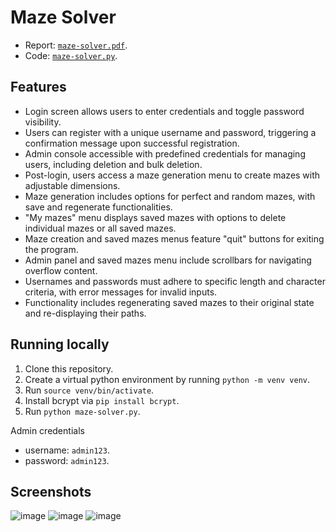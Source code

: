 # Maze Solver

- Report: [`maze-solver.pdf`](./maze-solver.pdf).
- Code: [`maze-solver.py`](./maze-solver.py).

## Features

- Login screen allows users to enter credentials and toggle password visibility.
- Users can register with a unique username and password, triggering a confirmation message upon successful registration.
- Admin console accessible with predefined credentials for managing users, including deletion and bulk deletion.
- Post-login, users access a maze generation menu to create mazes with adjustable dimensions.
- Maze generation includes options for perfect and random mazes, with save and regenerate functionalities.
- "My mazes" menu displays saved mazes with options to delete individual mazes or all saved mazes.
- Maze creation and saved mazes menus feature "quit" buttons for exiting the program.
- Admin panel and saved mazes menu include scrollbars for navigating overflow content.
- Usernames and passwords must adhere to specific length and character criteria, with error messages for invalid inputs.
- Functionality includes regenerating saved mazes to their original state and re-displaying their paths.

## Running locally

1. Clone this repository.
2. Create a virtual python environment by running `python -m venv venv`.
3. Run `source venv/bin/activate`.
4. Install bcrypt via `pip install bcrypt`.
5. Run `python maze-solver.py`.

Admin credentials

- username: `admin123`.
- password: `admin123`.

## Screenshots

![image](https://github.com/user-attachments/assets/fa7d5df4-fcef-4b8e-bc7b-4329c196c67b)
![image](https://github.com/user-attachments/assets/30386071-5df4-49d3-8636-4466bb9a3431)
![image](https://github.com/user-attachments/assets/ab79efc6-ca63-44d3-a089-89d75225f52e)
